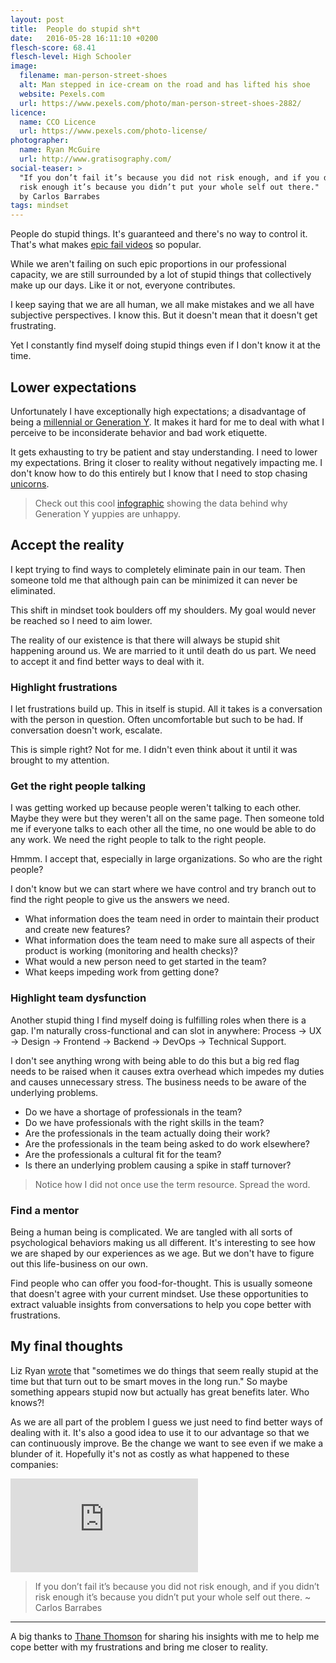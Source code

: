 ```yaml
---
layout: post
title:  People do stupid sh*t
date:   2016-05-28 16:11:10 +0200
flesch-score: 68.41
flesch-level: High Schooler
image:
  filename: man-person-street-shoes
  alt: Man stepped in ice-cream on the road and has lifted his shoe
  website: Pexels.com
  url: https://www.pexels.com/photo/man-person-street-shoes-2882/
licence:
  name: CCO Licence
  url: https://www.pexels.com/photo-license/
photographer:
  name: Ryan McGuire
  url: http://www.gratisography.com/
social-teaser: >
  "If you don’t fail it’s because you did not risk enough, and if you didn’t
  risk enough it’s because you didn’t put your whole self out there."
  by Carlos Barrabes
tags: mindset
---
```


People do stupid things. It's guaranteed and there's no way to control it.
That's what makes [epic fail videos](https://www.youtube.com/results?search_query=epic+failes)
so popular.

While we aren't failing on such epic proportions in our professional capacity,
we are still surrounded by a lot of stupid things that collectively make up our
days. Like it or not, everyone contributes.

I keep saying that we are all human, we all make mistakes and we all have
subjective perspectives. I know this. But it doesn't mean that it doesn't
get frustrating.

Yet I constantly find myself doing stupid things even if I don't know it at the
time.

## Lower expectations
Unfortunately I have exceptionally high expectations; a disadvantage of being a
[millennial or Generation Y](http://www.consultancy.uk/news/2061/generation-y-less-satisfied-than-other-generations).
It makes it hard for me to deal with what I perceive to be
inconsiderate behavior and bad work etiquette.

It gets exhausting to try be patient and stay understanding. I need to lower
my expectations. Bring it closer to reality without negatively
impacting me. I don't know how to do this entirely but I know that I need to
stop chasing [unicorns](/blog/the-perfect-illusion/).

> Check out this cool [infographic](/infographics/data-behind-why-generation-y-is-unhappy/) showing the data
  behind why Generation Y yuppies are unhappy.

## Accept the reality
I kept trying to find ways to completely eliminate pain in our team. Then
someone told me that although pain can be minimized it can never be eliminated.

This shift in mindset took boulders off my shoulders. My goal would never
be reached so I need to aim lower.

The reality of our existence is that there will always be stupid shit happening
around us. We are married to it until death do us part. We need to accept it
and find better ways to deal with it.

### Highlight frustrations
I let frustrations build up. This in itself is stupid. All it takes is a
conversation with the person in question. Often uncomfortable but
such to be had. If conversation doesn't work, escalate.

This is simple right? Not for me. I didn't even think about it until it was
brought to my attention.

### Get the right people talking
I was getting worked up because people weren't talking to each other. Maybe they
were but they weren't all on the same page. Then someone told me if everyone
talks to each other all the time, no one would be able to do any work. We need
the right people to talk to the right people.

Hmmm. I accept that, especially in large organizations. So who are the right
people?

I don't know but we can start where we have control and try branch out to find
the right people to give us the answers we need.

* What information does the team need in order to maintain their product and
  create new features?
* What information does the team need to make sure all aspects of their product
  is working (monitoring and health checks)?
* What would a new person need to get started in the team?
* What keeps impeding work from getting done?

### Highlight team dysfunction
Another stupid thing I find myself doing is fulfilling roles when there
is a gap. I'm naturally cross-functional and can slot in anywhere:
Process &rarr; UX &rarr; Design &rarr; Frontend &rarr; Backend &rarr;
DevOps &rarr; Technical Support.

I don't see anything wrong with being able to do this but a big red flag needs
to be raised when it causes extra overhead which impedes my duties and
causes unnecessary stress. The business needs to be aware of the underlying
problems.

* Do we have a shortage of professionals in the team?
* Do we have professionals with the right skills in the team?
* Are the professionals in the team actually doing their work?
* Are the professionals in the team being asked to do work elsewhere?
* Are the professionals a cultural fit for the team?
* Is there an underlying problem causing a spike in staff turnover?

> Notice how I did not once use the term resource. Spread the word.

### Find a mentor
Being a human being is complicated. We are tangled with all sorts of
psychological behaviors making us all different. It's interesting to see how
we are shaped by our experiences as we age. But we don't have to figure
out this life-business on our own.

Find people who can offer you food-for-thought. This is usually someone that
doesn't agree with your current mindset. Use these opportunities to
extract valuable insights from conversations to help you cope better with
frustrations.

## My final thoughts
Liz Ryan
[wrote](http://www.forbes.com/sites/lizryan/2015/05/15/ten-stupid-things-i-have-fired-people-for-doing/#69f74563cfed)
that "sometimes we do things that seem really stupid at the time but that turn
out to be smart moves in the long run." So maybe something appears stupid now
but actually has great benefits later. Who knows?!

As we are all part of the problem I guess we just need to find better ways of
dealing with it. It's also a good idea to use it to our advantage so that we
can continuously improve. Be the change we want to see even if we make a
blunder of it. Hopefully it's not as costly as what happened to these companies:

<iframe class="youtube"
  src="https://www.youtube.com/embed/w8qBzMl7_Q0"
  frameborder="0"
  allowfullscreen>
</iframe>

> If you don’t fail it’s because you did not risk enough, and if you didn’t
  risk enough it’s because you didn’t put your whole self out there.
  ~ Carlos Barrabes

---
A big thanks to [Thane Thomson](https://thanethomson.com/) for sharing his
insights with me to help me cope better with my frustrations and bring me closer
to reality.
